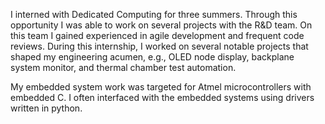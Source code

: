 I interned with Dedicated Computing for three summers. Through this opportunity I was able to work on several projects with the R&D team. On this team I gained experienced in agile development and frequent code reviews. During this internship, I worked on several notable projects that shaped my engineering acumen, e.g., OLED node display, backplane system monitor, and thermal chamber test automation.
 
My embedded system work was targeted for Atmel microcontrollers with embedded C. I often interfaced with the embedded systems using drivers written in python. 
